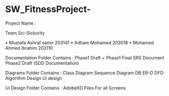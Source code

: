 # SW_FitnessProject-
Project Name :

Team Sci-Sickurity

• Mustafa Ashraf samir 203141
•  Adham Mohamed 203018
•  Mohamed Ahmed Ibrahim  203110

Documentation Folder Contains :
Phase1 Draft + Phase1 Final SRS Document
Phase2 Draft (SDD Documentation)

Diagrams Folder Contains :
Class Diagram
Sequence Diagram
DB ER-D
DFD
Algorithm Design
Ui design

Ui Design Folder Contains :
AdobeXD Files For all Screens
